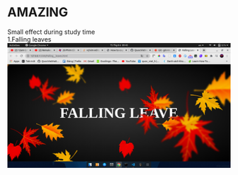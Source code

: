 # AMAZING
 Small effect during study time
 <br>
 1.Falling leaves<br>
 <img src="Falling%20_leaves/Leaves__img/Falling__leave.png">
